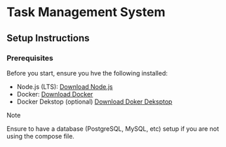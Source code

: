 # Task Management System

## Setup Instructions
### Prerequisites
Before you start, ensure you hve the following installed:
- Node.js (LTS): [Download Node.js](https://nodejs.org/en/download/package-manager)
- Docker: [Download Docker](https://docs.docker.com/get-started/get-docker/)
- Docker Dekstop (optional) [Download Doker Deksptop](https://www.docker.com/products/docker-desktop/) 

> [!NOTE]
> Ensure to have a database (PostgreSQL, MySQL, etc) setup if you are not using the compose file.


